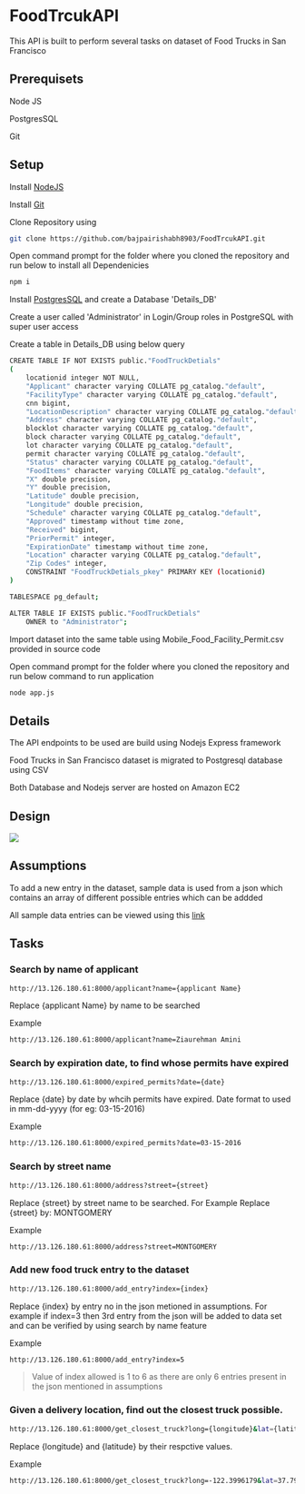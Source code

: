# FoodTrcukAPI
This API is built to perform several tasks on dataset of Food Trucks in San Francisco


## Prerequisets
Node JS 

PostgresSQL

Git

## Setup
Install <a href="https://nodejs.org/en/download/" target="_blank">NodeJS</a>

Install <a href="https://git-scm.com/downloads" target="_blank">Git</a>

Clone Repository using 
```bash
git clone https://github.com/bajpairishabh8903/FoodTrcukAPI.git
```
Open command prompt for the folder where you cloned the repository and run below to install all Dependenicies
```bash
npm i 
```

Install <a href="https://www.postgresql.org/download/" target="_blank">PostgresSQL</a> and create a Database 'Details_DB'

Create a user called 'Administrator' in Login/Group roles in PostgreSQL with super user access 

Create a table in Details_DB using below query
```bash
CREATE TABLE IF NOT EXISTS public."FoodTruckDetials"
(
    locationid integer NOT NULL,
    "Applicant" character varying COLLATE pg_catalog."default",
    "FacilityType" character varying COLLATE pg_catalog."default",
    cnn bigint,
    "LocationDescription" character varying COLLATE pg_catalog."default",
    "Address" character varying COLLATE pg_catalog."default",
    blocklot character varying COLLATE pg_catalog."default",
    block character varying COLLATE pg_catalog."default",
    lot character varying COLLATE pg_catalog."default",
    permit character varying COLLATE pg_catalog."default",
    "Status" character varying COLLATE pg_catalog."default",
    "FoodItems" character varying COLLATE pg_catalog."default",
    "X" double precision,
    "Y" double precision,
    "Latitude" double precision,
    "Longitude" double precision,
    "Schedule" character varying COLLATE pg_catalog."default",
    "Approved" timestamp without time zone,
    "Received" bigint,
    "PriorPermit" integer,
    "ExpirationDate" timestamp without time zone,
    "Location" character varying COLLATE pg_catalog."default",
    "Zip Codes" integer,
    CONSTRAINT "FoodTruckDetials_pkey" PRIMARY KEY (locationid)
)

TABLESPACE pg_default;

ALTER TABLE IF EXISTS public."FoodTruckDetials"
    OWNER to "Administrator";
```

Import dataset into the same table using Mobile_Food_Facility_Permit.csv provided in source code

Open command prompt for the folder where you cloned the repository and run below command to run application
```bash
node app.js
```

## Details
The API endpoints to be used are build using Nodejs Express framework

Food Trucks in San Francisco dataset is migrated to Postgresql database using CSV

Both Database and Nodejs server are hosted on Amazon EC2

## Design

<img src="http://13.126.180.61:8000/app_design.png"></img>

## Assumptions 
To add a new entry in the dataset, sample data is used from a json which contains an array of different possible entries which can be addded

All sample data entries can be viewed using this <a href="http://13.126.180.61:8000/truckdata.json" target="_blank">link</a>

## Tasks
### Search by name of applicant
```bash
http://13.126.180.61:8000/applicant?name={applicant Name}
```
Replace {applicant Name} by name to be searched

Example
```bash
http://13.126.180.61:8000/applicant?name=Ziaurehman Amini
```

### Search by expiration date, to find whose permits have expired
```bash
http://13.126.180.61:8000/expired_permits?date={date}
```
Replace {date} by date by whcih permits have expired. Date format to used in mm-dd-yyyy (for eg: 03-15-2016)

Example
```bash
http://13.126.180.61:8000/expired_permits?date=03-15-2016
```

### Search by street name
```bash
http://13.126.180.61:8000/address?street={street}
```
Replace {street} by street name to be searched. For Example Replace {street} by: MONTGOMERY

Example
```bash
http://13.126.180.61:8000/address?street=MONTGOMERY
```

### Add new food truck entry to the dataset
```bash
http://13.126.180.61:8000/add_entry?index={index}
```
Replace {index} by entry no in the json metioned in assumptions. For example if index=3 then 3rd entry from the json will be added to data set and can be verified by using search by name feature

Example
```bash
http://13.126.180.61:8000/add_entry?index=5
```
>Value of index allowed is 1 to 6 as there are only 6 entries present in the json mentioned in assumptions
### Given a delivery location, find out the closest truck possible.
```bash
http://13.126.180.61:8000/get_closest_truck?long={longitude}&lat={latitude}
```
Replace {longitude} and {latitude} by their respctive values.

Example 
```bash
http://13.126.180.61:8000/get_closest_truck?long=-122.3996179&lat=37.79926011
```